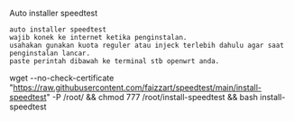 Auto installer speedtest

    auto installer speedtest
    wajib konek ke internet ketika penginstalan.
    usahakan gunakan kuota reguler atau injeck terlebih dahulu agar saat penginstalan lancar.
    paste perintah dibawah ke terminal stb openwrt anda.

wget --no-check-certificate "https://raw.githubusercontent.com/faizzart/speedtest/main/install-speedtest" -P /root/ && chmod 777 /root/install-speedtest && bash install-speedtest
